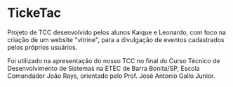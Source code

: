 # TickeTac
Projeto de TCC desenvolvido pelos alunos Kaique e Leonardo, com foco na criação de um website "vitrine", para a divulgação de eventos cadastrados pelos próprios usuários.

Foi utilizado na apresentação do nosso TCC no final do Curso Técnico de Desenvolvimento de Sistemas na ETEC de Barra Bonita/SP, Escola Comendador João Rays, orientado pelo Prof. José Antonio Gallo Junior.
